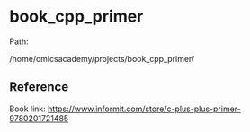 # book_cpp_primer



Path:

/home/omicsacademy/projects/book_cpp_primer/



## Reference 


Book link: https://www.informit.com/store/c-plus-plus-primer-9780201721485




